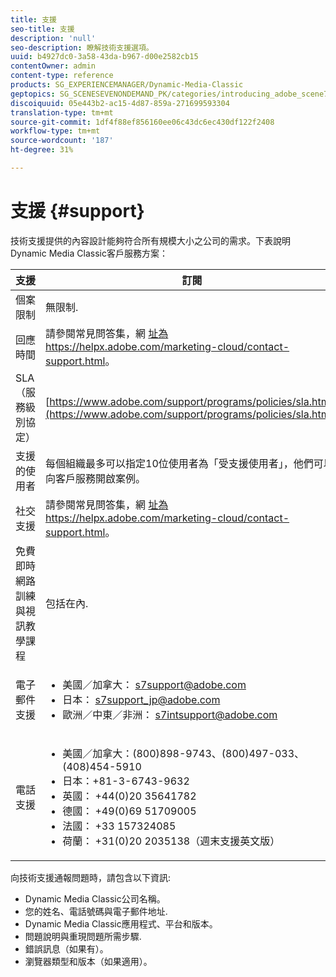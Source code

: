 ```yaml
---
title: 支援
seo-title: 支援
description: 'null'
seo-description: 瞭解技術支援選項。
uuid: b4927dc0-3a58-43da-b967-d00e2582cb15
contentOwner: admin
content-type: reference
products: SG_EXPERIENCEMANAGER/Dynamic-Media-Classic
geptopics: SG_SCENESEVENONDEMAND_PK/categories/introducing_adobe_scene7
discoiquuid: 05e443b2-ac15-4d87-859a-271699593304
translation-type: tm+mt
source-git-commit: 1df4f88ef856160ee06c43dc6ec430df122f2408
workflow-type: tm+mt
source-wordcount: '187'
ht-degree: 31%

---
```



# 支援 {#support}

技術支援提供的內容設計能夠符合所有規模大小之公司的需求。下表說明Dynamic Media Classic客戶服務方案：

| 支援 | 訂閱 |
|--- |--- |
| 個案限制 | 無限制. |
| 回應時間 | 請參閱常見問答集，網 [址為https://helpx.adobe.com/marketing-cloud/contact-support.html](https://helpx.adobe.com/marketing-cloud/contact-support.html)。 |
| SLA（服務級別協定） | [https://www.adobe.com/support/programs/policies/sla.html](https://www.adobe.com/support/programs/policies/sla.html). |
| 支援的使用者 | 每個組織最多可以指定10位使用者為「受支援使用者」，他們可以向客戶服務開啟案例。 |
| 社交支援 | 請參閱常見問答集，網 [址為https://helpx.adobe.com/marketing-cloud/contact-support.html](https://helpx.adobe.com/marketing-cloud/contact-support.html)。 |
| 免費即時網路訓練與視訊教學課程 | 包括在內. |
| 電子郵件支援 | <ul><li>美國／加拿大： s7support@adobe.com</li> <li>日本： s7support_jp@adobe.com</li><li>歐洲／中東／非洲： s7intsupport@adobe.com</li></ul> |
| 電話支援 | <ul><li>美國／加拿大：(800)898-9743、(800)497-033、(408)454-5910 </li> <li>日本：+81-3-6743-9632 </li><li>英國： +44(0)20 35641782</li><li>德國： +49(0)69 51709005</li><li>法國： +33 157324085</li><li>荷蘭： +31(0)20 2035138（週末支援英文版）</li></ul> |

向技術支援通報問題時，請包含以下資訊:

* Dynamic Media Classic公司名稱。
* 您的姓名、電話號碼與電子郵件地址.
* Dynamic Media Classic應用程式、平台和版本。
* 問題說明與重現問題所需步驟.
* 錯誤訊息（如果有）。
* 瀏覽器類型和版本（如果適用）。

